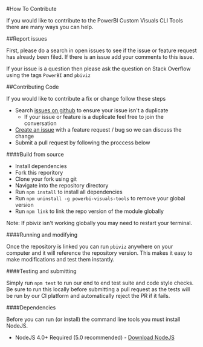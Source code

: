 #How To Contribute

If you would like to contribute to the PowerBI Custom Visuals CLI Tools there are many ways you can help.

##Report issues

First, please do a search in open issues to see if the issue or feature request has already been filed. If there is an issue add your comments to this issue.

If your issue is a question then please ask the question on Stack Overflow using the tags `PowerBI` and `pbiviz`

##Contributing Code

If you would like to contribute a fix or change follow these steps

* Search [issues on github](https://github.com/microsoft/powerbi-visuals-tools/issues) to ensure your issue isn't a duplicate
    * If your issue or feature is a duplicate feel free to join the conversation
* [Create an issue](https://github.com/Microsoft/PowerBI-visuals-tools/issues/new) with a feature request / bug so we can discuss the change
* Submit a pull request by following the proccess below

####Build from source

* Install dependencies
* Fork this reporitory
* Clone your fork using git
* Navigate into the repository directory
* Run `npm install` to install all dependencies
* Run `npm uninstall -g powerbi-visuals-tools` to remove your global version
* Run `npm link` to link the repo version of the module globally

Note: If pbiviz isn't working globally you may need to restart your terminal.

####Running and modifying

Once the repository is linked you can run `pbiviz` anywhere on your computer and it will reference the repository version. This makes it easy to make modifications and test them instantly.

####Testing and submitting

Simply run `npm test` to run our end to end test suite and code style checks. Be sure to run this locally before submitting a pull request as the tests will be run by our CI platform and automatically reject the PR if it fails.

####Dependencies

Before you can run (or install) the command line tools you must install NodeJS.

* NodeJS 4.0+ Required (5.0 recommended) - [Download NodeJS](https://nodejs.org)

